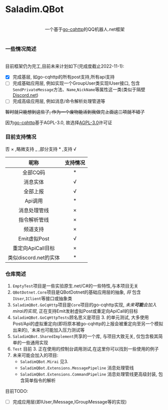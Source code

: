 # Saladim.QBot
<br>
<div align="center">
一个基于<a href="https://github.com/Mrs4s/go-cqhttp">go-cqhttp</a>的QQ机器人.net框架
</div>
<br>

### 一些情况简述
<br>
目前框架仍为完工,目前未来计划如下(完成度截止2022-11-1):

- [x] 完成基层, 如go-cqhttp的所有post支持,所有api支持
- [ ] 完成基础应用层, 例如实现一个GroupUser类实现IUser接口,
包含`SendPrivateMessage`方法、`Name`,`NickName`等属性这一类(类似于隔壁[Discord.net](https://github.com/discord-net/Discord.Net))
- [ ] 完成高级应用层, 例如消息/命令解析处理管道等

~~暂时就只能想到这些了, 作为一个废物能活到我做完上面这三项就不错了~~

因为<a href="https://github.com/Mrs4s/go-cqhttp">go-cqhttp</a>基于AGPL-3.0, 故选择[AGPL-3.0](LICENSE.txt)许可证

### 目前支持情况
<p>否 × ,略微支持 _ ,部分支持 * ,支持 √</p>

| 昵称 | 支持情况 |
| :---: | :---: |
|全部CQ码|*|
|消息实体|√|
|全部上报|√|
|Api调用|*|
|消息处理管线|×|
|指令解析管线|×|
|频道支持|×|
|Emit虚拟Post|√|
|重定向ApiCall目标|×|
|类似discord.net的实体|*|

### 仓库简述
1. `EmptyTest`项目是一些实验原生.net/C#的一些特性,与本项目无关  
2. `QBotDotnet.Core`项目是QBotDotnet的基础应用层的抽象,
*将* 包含`IUser`,`IClient`等接口或抽象类
3. `SaladimQBot.GoCqHttp`项目是`Core`项目的go-cqhttp实现, *未来**可能**会加入mirai的实现*, 正在支持Emit发射虚拟Post或重定向ApiCall的目标
4. `SaladimQBot.GoCqHttpTests`顾名思义是项目 3. 的单元测试,
大多使用Post/Api的虚拟重定向(即将原本被go-cqhttp的上报会被重定向至另一个模拟出来的),
`未来也可能加入压力测试等
5. `SaladimQBot.SharedImplement`共享的一个库, 与项目大致无关, 仅包含极其简单的一些通用实现
6. `Test` 目前 3. 正在使用的控制台调用测试,在这里你可以找到一些使用的例子
7. 未来可能会加入的项目:
    - `SaladimQBot.Mirai` 见3.
    - `SaladimQBot.Extensions.MessagePipeline` 消息处理管线
    - `SaladimQBot.Extensions.CommandPipeline` 消息处理管线更高级封装, 包含简单指令的解析

目前TODO:
- [ ] 完成应用层(即IUser,IMessage,IGroupMessage等的实现)
